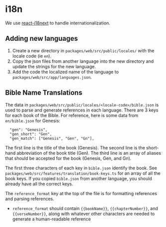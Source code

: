 # i18n

We use [react-i18next](https://react.i18next.com/) to handle internationalization.

## Adding new languages

1. Create a new directory in `packages/web/src/public/locales/` with the locale code (ie `en`).
2. Copy the json files from another language into the new directory and update the strings for the new language.
3. Add the code the localized name of the language to `packages/web/src/app/languages.json`.

## Bible Name Translations

The data in `packages/web/src/public/locales/<locale-code>/bible.json` is used to parse and generate references in each language. There are 3 keys for each book of the Bible. For reference, here is some data from `en/bible.json` for Genesis:

```
  "gen": "Genesis",
  "gen_short": "Gen",
  "gen_match": ["Genesis", "Gen", "Gn"],
```

The first line is the title of the book (Genesis). The second line is the short-hand abbreviation of the book title (Gen). The third line is an array of aliases that should be accepted for the book (Genesis, Gen, and Gn).

The first three characters of each key in `bible.json` identify the book. See `packages/web/src/features/translation/book-keys.ts` for an array of all the book keys. If you copied `bible.json` from another language, you should already have all the correct keys.

The `reference_format` key at the top of the file is for formatting references and parsing references.

- `reference_format` should contain `{{bookName}}`, `{{chapterNumber}}`, and `{{verseNumber}}`, along with whatever other characters are needed to generate a human-readable reference
